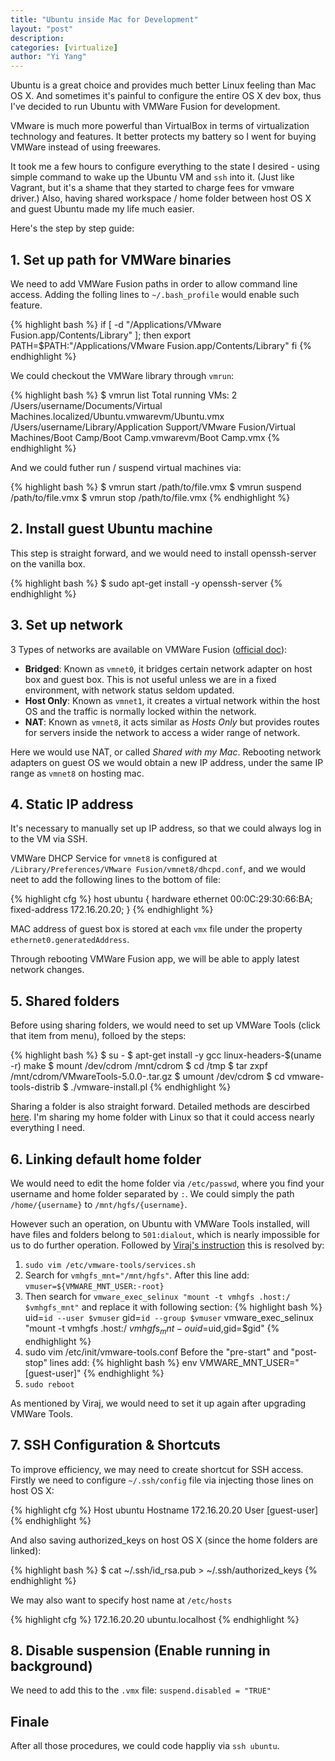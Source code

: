 ```yaml
---
title: "Ubuntu inside Mac for Development"
layout: "post"
description: 
categories: [virtualize]
author: "Yi Yang"
---
```


Ubuntu is a great choice and provides much better Linux feeling than Mac OS X. And sometimes it's painful to configure the entire OS X dev box, thus I've decided to run Ubuntu with VMWare Fusion for development.

VMware is much more powerful than VirtualBox in terms of virtualization technology and features. It better protects my battery so I went for buying VMWare instead of using freewares.

It took me a few hours to configure everything to the state I desired - using simple command to wake up the Ubuntu VM and `ssh` into it. (Just like Vagrant, but it's a shame that they started to charge fees for vmware driver.) Also, having shared workspace / home folder between host OS X and guest Ubuntu made my life much easier.

Here's the step by step guide:

## 1. Set up path for VMWare binaries

We need to add VMWare Fusion paths in order to allow command line access. Adding the folling lines to `~/.bash_profile` would enable such feature.

{% highlight bash %}
if [ -d "/Applications/VMware Fusion.app/Contents/Library" ]; then
    export PATH=$PATH:"/Applications/VMware Fusion.app/Contents/Library"
fi
{% endhighlight %}

We could checkout the VMWare library through `vmrun`:

{% highlight bash %}
$ vmrun list
Total running VMs: 2
/Users/username/Documents/Virtual Machines.localized/Ubuntu.vmwarevm/Ubuntu.vmx
/Users/username/Library/Application Support/VMware Fusion/Virtual Machines/Boot Camp/Boot Camp.vmwarevm/Boot Camp.vmx
{% endhighlight %}

And we could futher run / suspend virtual machines via:

{% highlight bash %}
$ vmrun start /path/to/file.vmx
$ vmrun suspend /path/to/file.vmx
$ vmrun stop /path/to/file.vmx
{% endhighlight %}

## 2. Install guest Ubuntu machine

This step is straight forward, and we would need to install openssh-server on the vanilla box.

{% highlight bash %}
$ sudo apt-get install -y openssh-server
{% endhighlight %}

## 3. Set up network

3 Types of networks are available on VMWare Fusion ([official doc](http://kb.vmware.com/selfservice/microsites/search.do?language=en_US&cmd=displayKC&externalId=1022264)):

- **Bridged**: Known as `vmnet0`, it bridges certain network adapter on host box and guest box. This is not useful unless we are in a fixed environment, with network status seldom updated.
- **Host Only**: Known as `vmnet1`, it creates a virtual network within the host OS and the traffic is normally locked within the network.
- **NAT**: Known as `vmnet8`, it acts similar as *Hosts Only* but provides routes for servers inside the network to access a wider range of network.

Here we would use NAT, or called *Shared with my Mac*. Rebooting network adapters on guest OS we would obtain a new IP address, under the same IP range as `vmnet8` on hosting mac.

## 4. Static IP address

It's necessary to manually set up IP address, so that we could always log in to the VM via SSH.

VMWare DHCP Service for `vmnet8` is configured at `/Library/Preferences/VMware Fusion/vmnet8/dhcpd.conf`, and we would neet to add the following lines to the bottom of file:

{% highlight cfg %}
host ubuntu {
    hardware ethernet 00:0C:29:30:66:BA;
    fixed-address 172.16.20.20;
}
{% endhighlight %}

MAC address of guest box is stored at each `vmx` file under the property `ethernet0.generatedAddress`.

Through rebooting VMWare Fusion app, we will be able to apply latest network changes.

## 5. Shared folders

Before using sharing folders, we would need to set up VMWare Tools (click that item from menu), folloed by the steps:

{% highlight bash %}
$ su -
$ apt-get install -y gcc linux-headers-$(uname -r) make
$ mount /dev/cdrom /mnt/cdrom
$ cd /tmp
$ tar zxpf /mnt/cdrom/VMwareTools-5.0.0-<xxxx>.tar.gz
$ umount /dev/cdrom
$ cd vmware-tools-distrib
$ ./vmware-install.pl
{% endhighlight %}

Sharing a folder is also straight forward. Detailed methods are descirbed [here](http://kb.vmware.com/selfservice/microsites/search.do?language=en_US&cmd=displayKC&externalId=1004055). I'm sharing my home folder with Linux so that it could access nearly everything I need.

## 6. Linking default home folder

We would need to edit the home folder via `/etc/passwd`, where you find your username and home folder separated by `:`. We could simply the path `/home/{username}` to `/mnt/hgfs/{username}`.

However such an operation, on Ubuntu with VMWare Tools installed, will have files and folders belong to `501:dialout`, which is nearly impossible for us to do further operation. Followed by [Viraj's instruction](http://viraj-workstuff.blogspot.jp/2013/07/vmware-fusion-permissions-on-shared.html) this is resolved by:

1. `sudo vim /etc/vmware-tools/services.sh`
2. Search for `vmhgfs_mnt="/mnt/hgfs"`. After this line add: `vmuser=${VMWARE_MNT_USER:-root}`
3. Then search for `vmware_exec_selinux "mount -t vmhgfs .host:/ $vmhgfs_mnt"` and replace it with following section:
    {% highlight bash %}
    uid=`id --user $vmuser`
    gid=`id --group $vmuser`
    vmware_exec_selinux "mount -t vmhgfs .host:/ $vmhgfs_mnt -o uid=$uid,gid=$gid"
    {% endhighlight %}
4. sudo vim /etc/init/vmware-tools.conf
Before the "pre-start" and "post-stop" lines add:
    {% highlight bash %}
    env VMWARE_MNT_USER="[guest-user]"
    {% endhighlight %}
5. `sudo reboot`

As mentioned by Viraj, we would need to set it up again after upgrading VMWare Tools.

## 7. SSH Configuration & Shortcuts

To improve efficiency, we may need to create shortcut for SSH access. Firstly we need to configure `~/.ssh/config` file via injecting those lines on host OS X:

{% highlight cfg %}
Host ubuntu
Hostname 172.16.20.20
User [guest-user]
{% endhighlight %}

And also saving authorized_keys on host OS X (since the home folders are linked):

{% highlight bash %}
$ cat ~/.ssh/id_rsa.pub > ~/.ssh/authorized_keys
{% endhighlight %}

We may also want to specify host name at `/etc/hosts`

{% highlight cfg %}
172.16.20.20    ubuntu.localhost
{% endhighlight %}

## 8. Disable suspension (Enable running in background)

We need to add this to the `.vmx` file: `suspend.disabled = "TRUE"`

## Finale

After all those procedures, we could code happliy via `ssh ubuntu`.
